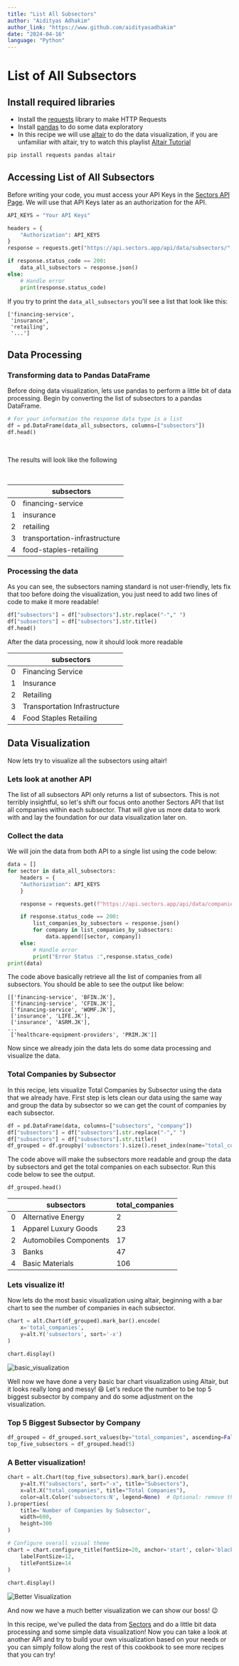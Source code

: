 ```yaml
---
title: "List All Subsectors"
author: "Aidityas Adhakim"
author_link: "https://www.github.com/aidityasadhakim"
date: "2024-04-16"
language: "Python"
---
```


# List of All Subsectors

## Install required libraries

- Install the [requests](https://requests.readthedocs.io/en/latest/) library to make HTTP Requests
- Install [pandas](https://pypi.org/project/pandas/) to do some data exploratory
- In this recipe we will use [altair](https://pypi.org/project/matplotlib/) to do the data visualization, if you are unfamiliar with altair, try to watch this playlist [Altair Tutorial](https://youtube.com/playlist?list=PLXsFtK46HZxXBddVC0FqmbGdlvbDbaqzx&si=cWtD0cFtwKg0b75v)

```python
pip install requests pandas altair
```

## Accessing List of All Subsectors

Before writing your code, you must access your API Keys in the [Sectors API Page](https://sectors.app/api). We will use that API Keys later as an authorization for the API.

```python
API_KEYS = "Your API Keys"

headers = {
    "Authorization": API_KEYS
}
response = requests.get("https://api.sectors.app/api/data/subsectors/", headers = headers)

if response.status_code == 200:
	data_all_subsectors = response.json()
else:
	# Handle error
	print(response.status_code)
```

If you try to print the `data_all_subsectors` you'll see a list that look like this:

```
['financing-service',
 'insurance',
 'retailing',
 '...']
```

## Data Processing

### Transforming data to Pandas DataFrame

Before doing data visualization, lets use pandas to perform a little bit of data processing. Begin by converting the list of subsectors to a pandas DataFrame.

```python
# For your information the response data type is a list
df = pd.DataFrame(data_all_subsectors, columns=["subsectors"])
df.head()
```

<br>

The results will look like the following

<br>

|     | subsectors                    |
| --- | ----------------------------- |
| 0   | financing-service             |
| 1   | insurance                     |
| 2   | retailing                     |
| 3   | transportation-infrastructure |
| 4   | food-staples-retailing        |

### Processing the data

As you can see, the subsectors naming standard is not user-friendly, lets fix that too before doing the visualization, you just need to add two lines of code to make it more readable!

```python
df["subsectors"] = df["subsectors"].str.replace("-"," ")
df["subsectors"] = df["subsectors"].str.title()
df.head()
```

After the data processing, now it should look more readable

|     | subsectors                    |
| --- | ----------------------------- |
| 0   | Financing Service             |
| 1   | Insurance                     |
| 2   | Retailing                     |
| 3   | Transportation Infrastructure |
| 4   | Food Staples Retailing        |

## Data Visualization
Now lets try to visualize all the subsectors using altair!

### Lets look at another API

The list of all subsectors API only returns a list of subsectors. This is not terribly insightful, so let's shift our focus onto another Sectors API that list all companies within each subsector. That will give us more data to work with and lay the foundation for our data visualization later on.

### Collect the data

We will join the data from both API to a single list using the code below:

```python
data = []
for sector in data_all_subsectors:
    headers = {
    "Authorization": API_KEYS
    }

    response = requests.get(f"https://api.sectors.app/api/data/companies/?sub_sector={sector}", headers = headers)

    if response.status_code == 200:
        list_companies_by_subsectors = response.json()
        for company in list_companies_by_subsectors:
            data.append([sector, company])
    else:
        # Handle error
        print("Error Status :",response.status_code)
print(data)
```

The code above basically retrieve all the list of companies from all subsectors. You should be able to see the output like below:

```
[['financing-service', 'BFIN.JK'],
 ['financing-service', 'CFIN.JK'],
 ['financing-service', 'WOMF.JK'],
 ['insurance', 'LIFE.JK'],
 ['insurance', 'ASRM.JK'],
...
 ['healthcare-equipment-providers', 'PRIM.JK']]
 ```

Now since we already join the data lets do some data processing and visualize the data.

### Total Companies by Subsector

In this recipe, lets visualize Total Companies by Subsector using the data that we already have. First step is lets clean our data using the same way and group the data by subsector so we can get the count of companies by each subsector.

```python
df = pd.DataFrame(data, columns=["subsectors", "company"])
df["subsectors"] = df["subsectors"].str.replace("-"," ")
df["subsectors"] = df["subsectors"].str.title()
df_grouped = df.groupby('subsectors').size().reset_index(name="total_companies")
```

The code above will make the subsectors more readable and group the data by subsectors and get the total companies on each subsector. Run this code below to see the output.

```python
df_grouped.head()
```

|     | subsectors                    | total_companies|
| --- | ----------------------------- | --- |
| 0   | Alternative Energy            | 2   |
| 1   | Apparel Luxury Goods	      | 23  |
| 2   | Automobiles Components	      | 17  |
| 3   | Banks                         | 47  |
| 4   | Basic Materials               | 106 |

### Lets visualize it!

Now lets do the most basic visualization using altair, beginning with a bar chart to see the number of companies in each subsector.

```python
chart = alt.Chart(df_grouped).mark_bar().encode(
    x='total_companies',
    y=alt.Y('subsectors', sort='-x')
)

chart.display()
```

![basic_visualization](./image/total_companies_by_subsector_basic.png)

Well now we have done a very basic bar chart visualization using Altair, but it looks really long and messy! :laughing: Let's reduce the number to be top 5 biggest subsector by company and do some adjustment on the visualization.

### Top 5 Biggest Subsector by Company
```python
df_grouped = df_grouped.sort_values(by="total_companies", ascending=False)
top_five_subsectors = df_grouped.head(5)
```


### A Better visualization!

```python
chart = alt.Chart(top_five_subsectors).mark_bar().encode(
    y=alt.Y("subsectors", sort="-x", title="Subsectors"),
    x=alt.X("total_companies", title="Total Companies"),
    color=alt.Color('subsectors:N', legend=None)  # Optional: remove the legend if it's redundant
).properties(
    title='Number of Companies by Subsector',
    width=600,
    height=300
)

# Configure overall visual theme
chart = chart.configure_title(fontSize=20, anchor='start', color='black').configure_axis(
    labelFontSize=12,
    titleFontSize=14
)
    
chart.display()
```
![Better Visualization](./image/top_5_companies_by_subsector.png)

And now we have a much better visualization we can show our boss! :wink:

In this recipe, we've pulled the data from [Sectors](https://sectors.app) and do a little bit data processing and some simple data visualization! Now you can take a look at another API and try to build your own visualization based on your needs or you can simply follow along the rest of this cookbook to see more recipes that you can try!
